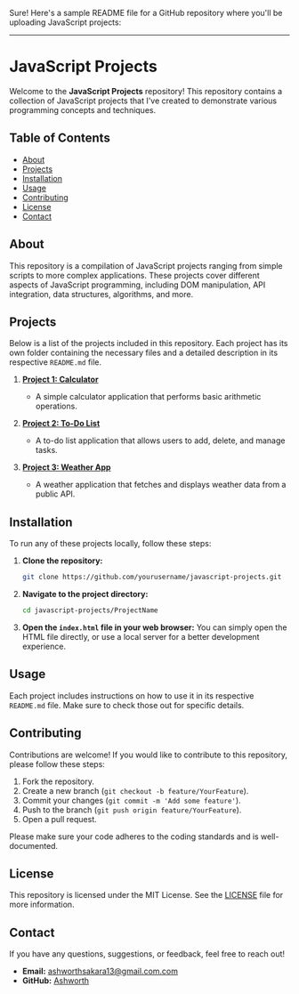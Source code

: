 Sure! Here's a sample README file for a GitHub repository where you'll be uploading JavaScript projects:

---

# JavaScript Projects

Welcome to the **JavaScript Projects** repository! This repository contains a collection of JavaScript projects that I've created to demonstrate various programming concepts and techniques.

## Table of Contents

- [About](#about)
- [Projects](#projects)
- [Installation](#installation)
- [Usage](#usage)
- [Contributing](#contributing)
- [License](#license)
- [Contact](#contact)

## About

This repository is a compilation of JavaScript projects ranging from simple scripts to more complex applications. These projects cover different aspects of JavaScript programming, including DOM manipulation, API integration, data structures, algorithms, and more.

## Projects

Below is a list of the projects included in this repository. Each project has its own folder containing the necessary files and a detailed description in its respective `README.md` file.

1. **[Project 1: Calculator](projects/calculator)**
   - A simple calculator application that performs basic arithmetic operations.
  
2. **[Project 2: To-Do List](projects/todo-list)**
   - A to-do list application that allows users to add, delete, and manage tasks.
  
3. **[Project 3: Weather App](projects/weather-app)**
   - A weather application that fetches and displays weather data from a public API.

## Installation

To run any of these projects locally, follow these steps:

1. **Clone the repository:**
   ```bash
   git clone https://github.com/yourusername/javascript-projects.git
   ```
   
2. **Navigate to the project directory:**
   ```bash
   cd javascript-projects/ProjectName
   ```

3. **Open the `index.html` file in your web browser:**
   You can simply open the HTML file directly, or use a local server for a better development experience.

## Usage

Each project includes instructions on how to use it in its respective `README.md` file. Make sure to check those out for specific details.

## Contributing

Contributions are welcome! If you would like to contribute to this repository, please follow these steps:

1. Fork the repository.
2. Create a new branch (`git checkout -b feature/YourFeature`).
3. Commit your changes (`git commit -m 'Add some feature'`).
4. Push to the branch (`git push origin feature/YourFeature`).
5. Open a pull request.

Please make sure your code adheres to the coding standards and is well-documented.

## License

This repository is licensed under the MIT License. See the [LICENSE](LICENSE) file for more information.

## Contact

If you have any questions, suggestions, or feedback, feel free to reach out!

- **Email:** ashworthsakara13@gmail.com.com
- **GitHub:** [Ashworth](https://github.com/Ashworth836)
